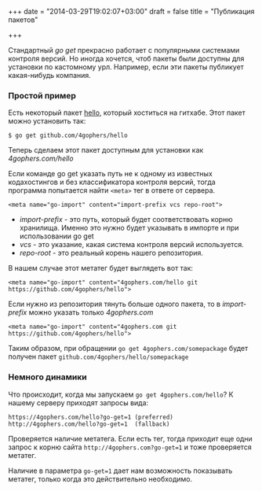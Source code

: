 +++
date = "2014-03-29T19:02:07+03:00"
draft = false
title = "Публикация пакетов"

+++

<p>Стандартный <em>go get</em> прекрасно работает с популярными системами контроля версий. Но иногда хочется, чтоб пакеты были доступны для установки по кастомному урл. Например, если эти пакеты публикует какая-нибудь компания.</p>

<h3>Простой пример</h3>

<p>Есть некоторый пакет <a href="https://github.com/4gophers/hello">hello</a>, который хоститься на гитхабе. Этот пакет можно установить так:</p>

<pre>
<code>$ go get github.com/4gophers/hello
</code></pre>

<p>Теперь сделаем этот пакет доступным для установки как <em>4gophers.com/hello</em></p>

<p>Если команде go get указать путь не к одному из известных кодахостингов и без классификатора контроля версий, тогда программа попытается найти <code>&lt;meta&gt;</code> тег в ответе от сервера.</p>

<pre>
<code>&lt;meta name=&quot;go-import&quot; content=&quot;import-prefix vcs repo-root&quot;&gt;
</code></pre>

<ul>
	<li><em>import-prefix</em> - это путь, который будет соответствовать корню хранилища. Именно это нужно будет указывать в импорте и при использовании go get</li>
	<li><em>vcs</em> - это указание, какая система контроля версий используется.</li>
	<li><em>repo-root</em> - это реальный корень нашего репозитория.</li>
</ul>

<p>В нашем случае этот метатег будет выглядеть вот так:</p>

<pre>
<code>&lt;meta name=&quot;go-import&quot; content=&quot;4gophers.com/hello git https://github.com/4gophers/hello&quot;&gt;
</code></pre>

<p>Если нужно из репозитория тянуть больше одного пакета, то в <em>import-prefix</em> можно указать только <em>4gophers.com</em></p>

<pre>
<code>&lt;meta name=&quot;go-import&quot; content=&quot;4gophers.com git https://github.com/4gophers/hello&quot;&gt;
</code></pre>

<p>Таким образом, при обращении <code>go get 4gophers.com/somepackage</code> будет получен пакет <code>github.com/4gophers/hello/somepackage</code></p>

<h3>Немного динамики</h3>

<p>Что происходит, когда мы запускаем <code>go get 4gophers.com/hello</code>? К нашему серверу приходят запросы вида:</p>

<pre>
<code>https://4gophers.com/hello?go-get=1 (preferred)
http://4gophers.com/hello?go-get=1  (fallback)
</code></pre>

<p>Проверяется наличие метатега. Если есть тег, тогда приходит еще одни запрос к корню сайта <code>http://4gophers.com?go-get=1</code> и тоже проверяется метатег.</p>

<p>Наличие в параметра <code>go-get=1</code> дает нам возможность показывать метатег, только когда это действительно необходимо.</p>
